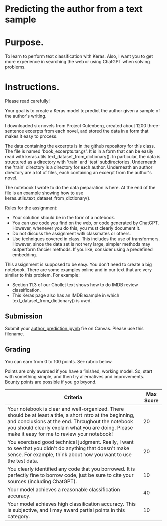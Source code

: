 # Predicting the author from a text sample

# Purpose.  
To learn to perform text classification with Keras.  Also, I want you to get more experience in searching the web or using ChatGPT when solving problems.

# Instructions.   

Please read carefully!

Your goal is to create a Keras model to predict the author given a sample of the author's writing.  

I downloaded six novels from Project Gutenberg, created about 1200 three-sentence excerpts from each novel, and stored the data in a form that makes it easy to process.

The data containing the excerpts is in the github repository for this class.  The file is named 'book_excerpts.tar.gz'.   It is in a form that can be easily read with keras.utils.text_dataset_from_dictionary().   In particular, the data is structured as a directory with 'train' and 'test' subdirectories.  Underneath the 'train' directory is a directory for each author.  Underneath an author directory are a lot of files, each containing an excerpt from the author's novel.

The notebook I wrote to do the data preparation is here.  At the end of the file is an example showing how to use keras.utils.text_dataset_from_dictionary().

Rules for the assignment:
-	Your solution should be in the form of a notebook.
-	You can use code you find on the web, or code generated by ChatGPT.  However, whenever you do this, you must clearly document it.
-	Do not discuss the assignment with classmates or others.
-	Use techniques covered in class.  This includes the use of transformers.  However, since the data set is not very large, simpler methods may outperform fancier methods.  If you like, consider using a predefined embedding.

This assignment is supposed to be easy.  You don't need to create a big notebook.  There are some examples online and in our text that are very similar to this problem.  For example:
-	Section 11.3 of our Chollet text shows how to do IMDB review classification.
-	This Keras page also has an IMDB example in which text_dataset_from_dictionary() is used.

## Submission
Submit your [author_prediction.ipynb](author_prediction_gold.ipynb) file on Canvas.  Please use this filename.

## Grading

You can earn from 0 to 100 points.  See rubric below.

Points are only awarded if you have a finished, working model.  So, start with something simple, and then try alternatives and improvements.  
Bounty points are possible if you go beyond.

| Criteria                                                                                                                                                                                                                                                               | Max Score |
|------------------------------------------------------------------------------------------------------------------------------------------------------------------------------------------------------------------------------------------------------------------------|-----------|
| Your notebook is clear and well-organized.  There should be at least a title, a short intro at the beginning, and conclusions at the end.  Throughout the notebook you should clearly explain what you are doing.  Please make it easy for me to review your notebook! | 20        |
| You exercised good technical judgment.  Really, I want to see that you didn't do anything that doesn't make sense.  For example, think about how you want to use the test data.                                                                                        | 20        |
| You clearly identified any code that you borrowed.  It is perfectly fine to borrow code, just be sure to cite your sources (including ChatGPT).                                                                                                                        | 10        |
| Your model achieves a reasonable classification accuracy.                                                                                                                                                                                                              | 40        |
|Your model achieves high classification accuracy.  This is subjective, and I may award partial points in this category.                                                                                                                                                                                                                                                                        | 10        |

